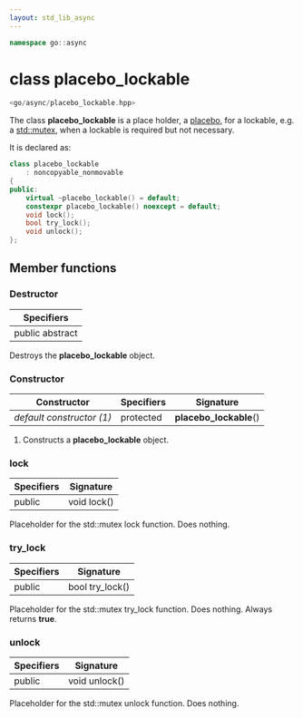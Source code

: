 ```yaml
---
layout: std_lib_async
---
```


```c++
namespace go::async
```

# class placebo_lockable

```c++
<go/async/placebo_lockable.hpp>
```

The class **placebo_lockable** is a place holder, a
[placebo](https://en.wikipedia.org/wiki/Placebo), for a lockable, e.g. a
[std::mutex](https://en.cppreference.com/w/cpp/thread/mutex), when a lockable
is required but not necessary.

It is declared as:

```c++
class placebo_lockable
    : noncopyable_nonmovable
{
public:
    virtual ~placebo_lockable() = default;
    constexpr placebo_lockable() noexcept = default;
    void lock();
    bool try_lock();
    void unlock();
};
```

## Member functions

### Destructor

Specifiers |
-|
public abstract |

Destroys the **placebo_lockable** object.

### Constructor

Constructor | Specifiers | Signature
-|-|-
*default constructor (1)* | protected | **placebo_lockable**()

1. Constructs a **placebo_lockable** object.

### lock

Specifiers | Signature
-|-
public | void lock()

Placeholder for the std::mutex lock function. Does nothing.

### try_lock

Specifiers | Signature
-|-
public | bool try_lock()

Placeholder for the std::mutex try_lock function. Does nothing. Always returns **true**.

### unlock

Specifiers | Signature
-|-
public | void unlock()

Placeholder for the std::mutex unlock function. Does nothing.
